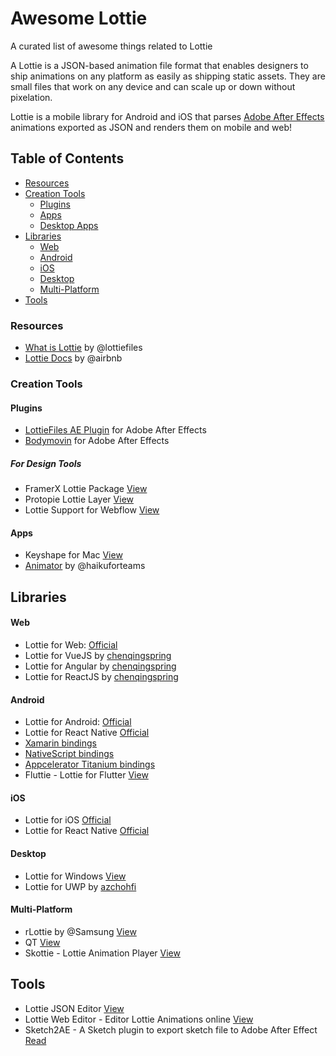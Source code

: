 # Awesome Lottie
A curated list of awesome things related to Lottie

A Lottie is a JSON-based animation file format that enables designers to ship animations on any platform as easily as shipping static assets. They are small files that work on any device and can scale up or down without pixelation.

Lottie is a mobile library for Android and iOS that parses [Adobe After Effects](http://www.adobe.com/products/aftereffects.html) animations exported as JSON and renders them on mobile and web!

## Table of Contents
- [Resources](#resources)
- [Creation Tools](#Creation-Tools)
    - [Plugins](#Plugins)
    - [Apps](#Apps)
    - [Desktop Apps](#Web-Apps)
- [Libraries](#Libraries)
    - [Web](#web)
    - [Android](#Android)
    - [iOS](#iOS)
    - [Desktop](#Desktop)
    - [Multi-Platform](#Multi-platform)
- [Tools](#tools)


### Resources
* [What is Lottie]() by @lottiefiles
* [Lottie Docs](https://airbnb.io/lottie/#/) by @airbnb

### Creation Tools

#### Plugins
* [LottieFiles AE Plugin](https://lottiefiles.com/ae) for Adobe After Effects
* [Bodymovin](https://aescripts.com/bodymovin/) for Adobe After Effects

##### For Design Tools
* FramerX Lottie Package [View](https://store.framer.com/package/airbnb/lottie)
* Protopie Lottie Layer [View](https://www.protopie.io/learn/basics/)
* Lottie Support for Webflow [View](https://university.webflow.com/courses/after-effects-lottie)

#### Apps
* Keyshape for Mac [View](https://www.keyshapeapp.com/)
* [Animator](https://www.haikuforteams.com/animator/) by @haikuforteams


## Libraries
#### Web
* Lottie for Web: [Official](https://github.com/airbnb/lottie-web)
* Lottie for VueJS by [chenqingspring](https://github.com/chenqingspring/vue-lottie)
* Lottie for Angular by [chenqingspring](https://github.com/chenqingspring/ng-lottie)
* Lottie for ReactJS by [chenqingspring](https://github.com/chenqingspring/react-lottie)

#### Android

* Lottie for Android: [Official](https://github.com/airbnb/lottie-android)
* Lottie for React Native [Official](https://github.com/airbnb/lottie-react-native)
* [Xamarin bindings](https://github.com/martijn00/LottieXamarin)
* [NativeScript bindings](https://github.com/bradmartin/nativescript-lottie)
* [Appcelerator Titanium bindings](https://github.com/m1ga/ti.animation)
* Fluttie - Lottie for Flutter [View](https://github.com/simolus3/fluttie)

#### iOS
* Lottie for iOS [Official](https://github.com/airbnb/lottie-ios)
* Lottie for React Native [Official](https://github.com/airbnb/lottie-react-native)

#### Desktop
* Lottie for Windows [View](https://github.com/windows-toolkit/Lottie-Windows)
* Lottie for UWP by [azchohfi](https://github.com/azchohfi/LottieUWP)


#### Multi-Platform
* rLottie by @Samsung [View](https://github.com/Samsung/rlottie)
* QT [View](https://www.qt.io/blog/2019/03/08/announcing-qtlottie)
* Skottie - Lottie Animation Player [View](https://skia.org/user/modules/skottie)

## Tools
* Lottie JSON Editor [View](https://lottiefiles.com/tools/json-editor)
* Lottie Web Editor - Editor Lottie Animations online [View](http://lottiefiles.com/editor)
* Sketch2AE - A Sketch plugin to export sketch file to Adobe After Effect [Read](https://github.com/bigxixi/Sketch2AE)
